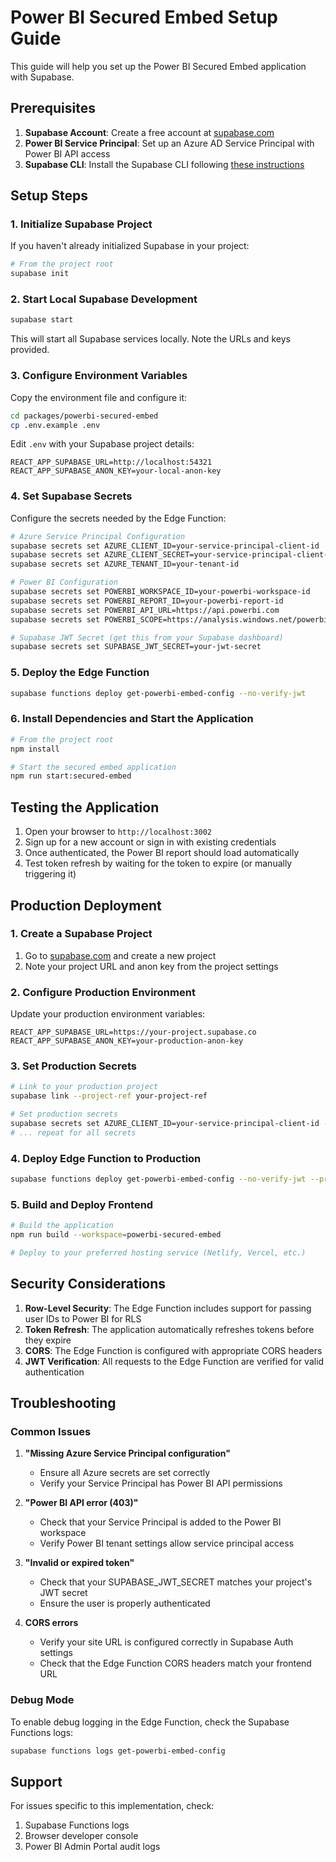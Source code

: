 # Power BI Secured Embed Setup Guide

This guide will help you set up the Power BI Secured Embed application with Supabase.

## Prerequisites

1. **Supabase Account**: Create a free account at [supabase.com](https://supabase.com)
2. **Power BI Service Principal**: Set up an Azure AD Service Principal with Power BI API access
3. **Supabase CLI**: Install the Supabase CLI following [these instructions](https://supabase.com/docs/guides/cli)

## Setup Steps

### 1. Initialize Supabase Project

If you haven't already initialized Supabase in your project:

```bash
# From the project root
supabase init
```

### 2. Start Local Supabase Development

```bash
supabase start
```

This will start all Supabase services locally. Note the URLs and keys provided.

### 3. Configure Environment Variables

Copy the environment file and configure it:

```bash
cd packages/powerbi-secured-embed
cp .env.example .env
```

Edit `.env` with your Supabase project details:

```env
REACT_APP_SUPABASE_URL=http://localhost:54321
REACT_APP_SUPABASE_ANON_KEY=your-local-anon-key
```

### 4. Set Supabase Secrets

Configure the secrets needed by the Edge Function:

```bash
# Azure Service Principal Configuration
supabase secrets set AZURE_CLIENT_ID=your-service-principal-client-id
supabase secrets set AZURE_CLIENT_SECRET=your-service-principal-client-secret
supabase secrets set AZURE_TENANT_ID=your-tenant-id

# Power BI Configuration
supabase secrets set POWERBI_WORKSPACE_ID=your-powerbi-workspace-id
supabase secrets set POWERBI_REPORT_ID=your-powerbi-report-id
supabase secrets set POWERBI_API_URL=https://api.powerbi.com
supabase secrets set POWERBI_SCOPE=https://analysis.windows.net/powerbi/api/.default

# Supabase JWT Secret (get this from your Supabase dashboard)
supabase secrets set SUPABASE_JWT_SECRET=your-jwt-secret
```

### 5. Deploy the Edge Function

```bash
supabase functions deploy get-powerbi-embed-config --no-verify-jwt
```

### 6. Install Dependencies and Start the Application

```bash
# From the project root
npm install

# Start the secured embed application
npm run start:secured-embed
```

## Testing the Application

1. Open your browser to `http://localhost:3002`
2. Sign up for a new account or sign in with existing credentials
3. Once authenticated, the Power BI report should load automatically
4. Test token refresh by waiting for the token to expire (or manually triggering it)

## Production Deployment

### 1. Create a Supabase Project

1. Go to [supabase.com](https://supabase.com) and create a new project
2. Note your project URL and anon key from the project settings

### 2. Configure Production Environment

Update your production environment variables:

```env
REACT_APP_SUPABASE_URL=https://your-project.supabase.co
REACT_APP_SUPABASE_ANON_KEY=your-production-anon-key
```

### 3. Set Production Secrets

```bash
# Link to your production project
supabase link --project-ref your-project-ref

# Set production secrets
supabase secrets set AZURE_CLIENT_ID=your-service-principal-client-id --project-ref your-project-ref
# ... repeat for all secrets
```

### 4. Deploy Edge Function to Production

```bash
supabase functions deploy get-powerbi-embed-config --no-verify-jwt --project-ref your-project-ref
```

### 5. Build and Deploy Frontend

```bash
# Build the application
npm run build --workspace=powerbi-secured-embed

# Deploy to your preferred hosting service (Netlify, Vercel, etc.)
```

## Security Considerations

1. **Row-Level Security**: The Edge Function includes support for passing user IDs to Power BI for RLS
2. **Token Refresh**: The application automatically refreshes tokens before they expire
3. **CORS**: The Edge Function is configured with appropriate CORS headers
4. **JWT Verification**: All requests to the Edge Function are verified for valid authentication

## Troubleshooting

### Common Issues

1. **"Missing Azure Service Principal configuration"**
   - Ensure all Azure secrets are set correctly
   - Verify your Service Principal has Power BI API permissions

2. **"Power BI API error (403)"**
   - Check that your Service Principal is added to the Power BI workspace
   - Verify Power BI tenant settings allow service principal access

3. **"Invalid or expired token"**
   - Check that your SUPABASE_JWT_SECRET matches your project's JWT secret
   - Ensure the user is properly authenticated

4. **CORS errors**
   - Verify your site URL is configured correctly in Supabase Auth settings
   - Check that the Edge Function CORS headers match your frontend URL

### Debug Mode

To enable debug logging in the Edge Function, check the Supabase Functions logs:

```bash
supabase functions logs get-powerbi-embed-config
```

## Support

For issues specific to this implementation, check:
1. Supabase Functions logs
2. Browser developer console
3. Power BI Admin Portal audit logs